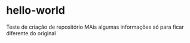 # hello-world
Teste de criação de repositório
MAis algumas informações só para ficar diferente do original
